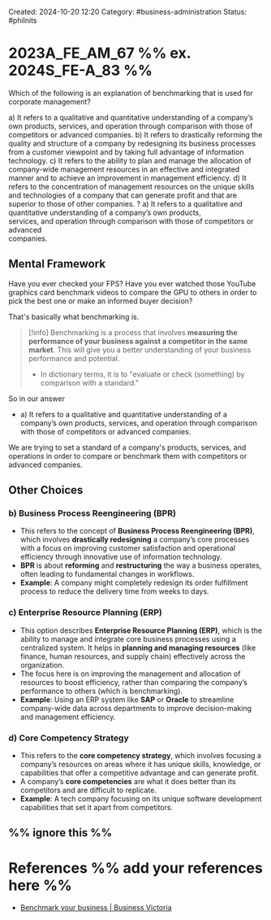 Created: 2024-10-20 12:20
Category: #business-administration 
Status: #philnits



# 2023A_FE_AM_67 %% ex. 2024S_FE-A_83 %%

Which of the following is an explanation of benchmarking that is used for corporate management?

a) It refers to a qualitative and quantitative understanding of a company’s own products, 
services, and operation through comparison with those of competitors or advanced 
companies. 
b) It refers to drastically reforming the quality and structure of a company by redesigning its 
business processes from a customer viewpoint and by taking full advantage of 
information technology. 
c) It refers to the ability to plan and manage the allocation of company-wide management 
resources in an effective and integrated manner and to achieve an improvement in 
management efficiency. 
d) It refers to the concentration of management resources on the unique skills and 
technologies of a company that can generate profit and that are superior to those of other 
companies. 
? 
a) It refers to a qualitative and quantitative understanding of a company’s own products,  
services, and operation through comparison with those of competitors or advanced  
companies.

## Mental Framework

Have you ever checked your FPS? Have you ever watched those YouTube graphics card benchmark videos to compare the GPU to others in order to pick the best one or make an informed buyer decision?

That's basically what benchmarking is.

> [!info] Benchmarking is a process that involves **measuring the performance of your business against a competitor in the same market**. This will give you a better understanding of your business performance and potential.
> - In dictionary terms, it is to "evaluate or check (something) by comparison with a standard."

So in our answer 

- a) It refers to a qualitative and quantitative understanding of a company’s own products, services, and operation through comparison with those of competitors or advanced companies.

We are trying to set a standard of a company's products, services, and operations in order to compare or benchmark them with competitors or advanced companies.

## Other Choices

### b) **Business Process Reengineering (BPR)**

- This refers to the concept of **Business Process Reengineering (BPR)**, which involves **drastically redesigning** a company’s core processes with a focus on improving customer satisfaction and operational efficiency through innovative use of information technology.
- **BPR** is about **reforming** and **restructuring** the way a business operates, often leading to fundamental changes in workflows.
- **Example**: A company might completely redesign its order fulfillment process to reduce the delivery time from weeks to days.

### c) **Enterprise Resource Planning (ERP)**

- This option describes **Enterprise Resource Planning (ERP)**, which is the ability to manage and integrate core business processes using a centralized system. It helps in **planning and managing resources** (like finance, human resources, and supply chain) effectively across the organization.
- The focus here is on improving the management and allocation of resources to boost efficiency, rather than comparing the company’s performance to others (which is benchmarking).
- **Example**: Using an ERP system like **SAP** or **Oracle** to streamline company-wide data across departments to improve decision-making and management efficiency.

### d) **Core Competency Strategy**

- This refers to the **core competency strategy**, which involves focusing a company’s resources on areas where it has unique skills, knowledge, or capabilities that offer a competitive advantage and can generate profit.
- A company’s **core competencies** are what it does better than its competitors and are difficult to replicate.
- **Example**: A tech company focusing on its unique software development capabilities that set it apart from competitors.

%% ignore this %%
---









# References %% add your references here %%
- [Benchmark your business | Business Victoria](https://business.vic.gov.au/business-information/marketing-and-sales/increasing-sales-through-marketing/benchmark-your-business#:~:text=Benchmarking%20is%20a%20process%20that,your%20business%20performance%20and%20potential.)
